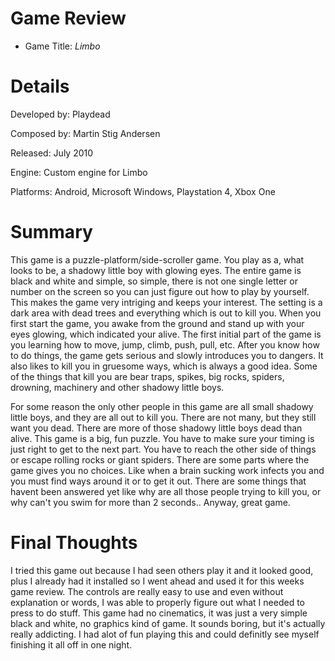 # Game Review
* Game Title: _Limbo_
# Details
Developed by: Playdead

Composed by: Martin Stig Andersen

Released: July 2010

Engine: Custom engine for Limbo

Platforms: Android, Microsoft Windows, Playstation 4, Xbox One

# Summary

This game is a puzzle-platform/side-scroller game. You play as a, what looks to be, a shadowy little boy with glowing eyes. The entire game is black and white and simple, so simple, there is not one single letter or number on the screen so you can just figure out how to play by yourself. This makes the game very intriging and keeps your interest. The setting is a dark area with dead trees and everything which is out to kill you. When you first start the game, you awake from the ground and stand up with your eyes glowing, which indicated your alive.  The first initial part of the game is you learning how to move, jump, climb, push, pull, etc. After you know how to do things, the game gets serious and slowly introduces you to dangers. It also likes to kill you in gruesome ways, which is always a good idea. Some of the things that kill you are bear traps, spikes, big rocks, spiders, drowning, machinery and other shadowy little boys. 

For some reason the only other people in this game are all small shadowy little boys, and they are all out to kill you. There are not many, but they still want you dead. There are more of those shadowy little boys dead than alive. This game is a big, fun puzzle. You have to make sure your timing is just right to get to the next part. You have to reach the other side of things or escape rolling rocks or giant spiders. There are some parts where the game gives you no choices. Like when a brain sucking work infects you and you must find ways around it or to get it out. There are some things that havent been answered yet like why are all those people trying to kill you, or why can't you swim for more than 2 seconds.. Anyway, great game.


# Final Thoughts

I tried this game out because I had seen others play it and it looked good, plus I already had it installed so I went ahead and used it for this weeks game review. The controls are really easy to use and even without explanation or words, I was able to properly figure out what I needed to press to do stuff. This game had no cinematics, it was just a very simple black and white, no graphics kind of game. It sounds boring, but it's actually really addicting. I had alot of fun playing this and could definitly see myself finishing it all off in one night. 

